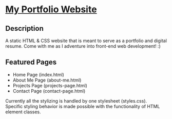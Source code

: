 # [My Portfolio Website][1]

## Description
A static HTML &amp; CSS website that is meant to serve as a portfolio and digital resume.
Come with me as I adventure into front-end web development! :)

## Featured Pages
- Home Page (index.html)
- About Me Page (about-me.html)
- Projects Page (projects-page.html)
- Contact Page (contact-page.html)  

Currently all the stylizing is handled by one stylesheet (styles.css).  
Specific styling behavior is made possible with the functionality of HTML element classes.

[1]: https://davidchow9225.github.io/profile/
